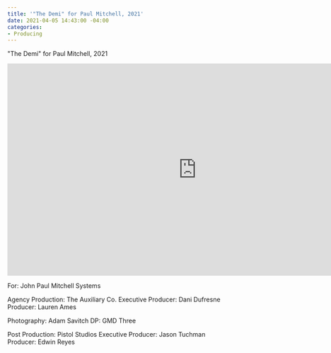 ```yaml
---
title: '"The Demi" for Paul Mitchell, 2021'
date: 2021-04-05 14:43:00 -04:00
categories:
- Producing
---
```


"The Demi" for Paul Mitchell, 2021

<iframe width="854" height="480" src="https://https://www.instagram.com/p/CM5Ae6QjcVY/" frameborder="0" allow="accelerometer; autoplay; clipboard-write; encrypted-media; gyroscope; picture-in-picture" allowfullscreen></iframe>

For: John Paul Mitchell Systems

Agency Production: The Auxiliary Co.
Executive Producer: Dani Dufresne
Producer: Lauren Ames

Photography: Adam Savitch
DP: GMD Three

Post Production: Pistol Studios
Executive Producer: Jason Tuchman
Producer: Edwin Reyes
